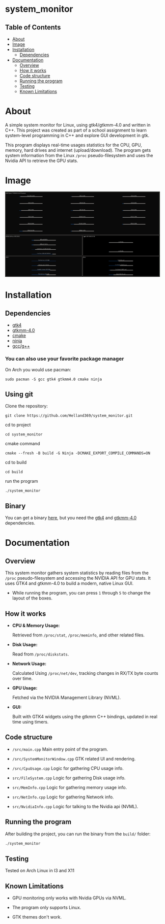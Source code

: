 # system_monitor

## Table of Contents

- [About](#About)
- [Image](#Image)
- [Installation](#Installation)
  - [Dependencies](##Dependencies)
- [Documentation](#Documentation)
  - [Overview](##Overview)
  - [How it works](##How-it-works)
  - [Code structure](##Code-structure)
  - [Running the program](##Running-the-program)
  - [Testing](##Testing) 
  - [Known Limitations](##Known-Limitations)

# About

A simple system monitor for Linux, using gtk4/gtkmm-4.0 and written in C++.
This project was created as part of a school assignment to learn system-level programming in C++ and explore GUI development in gtk.

This program displays real-time usages statistics for the CPU, GPU, memory, hard drives and internet (upload/download).
The program gets system information from the Linux `/proc` pseudo-filesystem and uses the Nvidia API to retrieve the GPU stats.

# Image

![system_monitor](https://github.com/Helland369/system_monitor/blob/main/img/2025-04-07_11-01.png)

# Installation

## Dependencies

 - [gtk4](https://www.gtk.org/docs/installations/linux/)
 - [gtkmm-4.0](https://gnome.pages.gitlab.gnome.org/gtkmm-documentation/chapter-installation.html)
 - [cmake](https://cmake.org/)
 - [ninja](https://ninja-build.org/)
 - [gcc/g++](https://gcc.gnu.org/)

### You can also use your favorite package manager

On Arch you would use pacman:

```
sudo pacman -S gcc gtk4 gtkmm4.0 cmake ninja
```

## Using git

Clone the repository:

```
git clone https://github.com/Helland369/system_monitor.git
```

cd to project

```
cd system_monitor
```

cmake command

```
cmake --fresh -B build -G Ninja -DCMAKE_EXPORT_COMPILE_COMMANDS=ON
```

cd to build

```
cd build
```

run the program

```
./system_monitor
```

## Binary

You can get a binary [here](https://github.com/Helland369/system_monitor/releases), but you need the [gtk4](https://www.gtk.org/docs/installations/linux/) and [gtkmm-4.0](https://gnome.pages.gitlab.gnome.org/gtkmm-documentation/chapter-installation.html) dependencies.


# Documentation

## Overview

This system monitor gathers system statistics by reading files from the `/proc` pseudo-filesystem and accessing the NVIDIA API for GPU stats. It uses GTK4 and gtkmm-4.0 to build a modern, native Linux GUI.

+ While running the program, you can press `1` through `5` to change the layout of the boxes.

## How it works

- **CPU & Memory Usage:**

  Retrieved from `/proc/stat`, `/proc/meminfo`, and other related files.

- **Disk Usage:**
  
  Read from `/proc/diskstats`.

- **Network Usage:**

  Calculated Using `/proc/net/dev`, tracking changes in RX/TX byte counts over time.
  
- **GPU Usage:**

  Fetched via the NVIDIA Management Library (NVML).
  
- **GUI:**

  Built with GTK4 widgets using the gtkmm C++ bindings, updated in real time using timers.
  
## Code structure

- `/src/main.cpp` Main entry point of the program.

- `/src/SystemMonitorWindow.cpp` GTK related UI and rendering.

- `/src/CpuUsage.cpp` Logic for gathering CPU usage info.

- `src/FileSystem.cpp` Logic for gathering Disk usage info.

- `src/MemInfo.cpp` Logic for gathering memory usage info.

- `src/NetInfo.cpp` Logic for gathering Network info.

- `src/NvidiaInfo.cpp` Logic for talking to the Nvidia api (NVML).
  
## Running the program

After building the project, you can run the binary from the `build/` folder:

```bash
./system_monitor
```

## Testing

Tested on Arch Linux in I3 and X11

## Known Limitations

- GPU monitoring only works with Nvidia GPUs via NVML.

- The program only supports Linux.

- GTK themes don't work.
